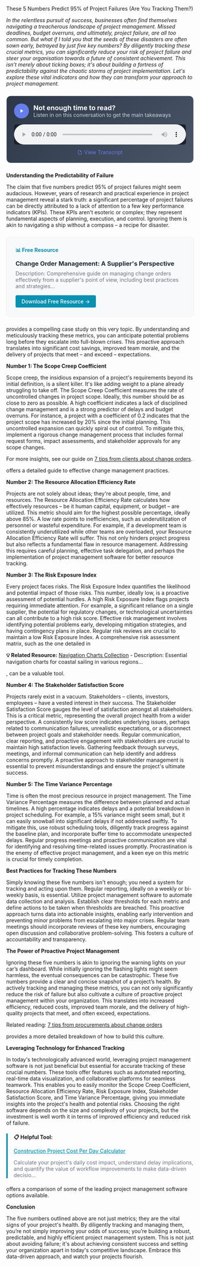 These 5 Numbers Predict 95% of Project Failures (Are You Tracking Them?)  <p><i>In the relentless pursuit of success, businesses often find themselves navigating a treacherous landscape of project management.  Missed deadlines, budget overruns, and ultimately, project failure, are all too common.  But what if I told you that the seeds of these disasters are often sown early, betrayed by just five key numbers?  By diligently tracking these crucial metrics, you can significantly reduce your risk of project failure and steer your organisation towards a future of consistent achievement.  This isn’t merely about ticking boxes; it's about building a fortress of predictability against the chaotic storms of project implementation. Let's explore these vital indicators and how they can transform your approach to project management.</i></p>


<div style="background: linear-gradient(135deg, #2D3748 0%, #4A5568 100%); padding: 20px; border-radius: 12px; margin: 24px 0; border: 1px solid #E2E8F0;">
  <div style="display: flex; align-items: center; gap: 12px; margin-bottom: 16px;">
    <div style="width: 40px; height: 40px; background: #667eea; border-radius: 50%; display: flex; align-items: center; justify-content: center;">
      <svg width="16" height="16" viewBox="0 0 24 24" fill="white">
        <path d="M8 5v14l11-7z"/>
      </svg>
    </div>
    <div>
      <h3 style="color: white; margin: 0; font-size: 18px; font-weight: bold;">Not enough time to read?</h3>
      <p style="color: #CBD5E0; margin: 0; font-size: 14px;">Listen in on this conversation to get the main takeaways</p>
    </div>
  </div>
  <audio controls style="width: 100%; background: #1A202C; border-radius: 6px;">
    <source src="/podcasts/audio/post-37.wav" type="audio/wav">
    Your browser does not support the audio element.
  </audio>
  <div style="margin-top: 12px; text-align: center;">
    <a href="/podcasts/transcripts/post-37-transcript.txt" 
       style="color: #667eea; text-decoration: none; font-size: 14px; display: inline-flex; align-items: center; gap: 4px;"
       target="_blank">
      <svg width="14" height="14" viewBox="0 0 24 24" fill="currentColor">
        <path d="M14,2H6A2,2 0 0,0 4,4V20A2,2 0 0,0 6,22H18A2,2 0 0,0 20,20V8L14,2M18,20H6V4H13V9H18V20Z"/>
      </svg>
      View Transcript
    </a>
  </div>
</div>

<p><b>Understanding the Predictability of Failure</b></p>
<p>The claim that five numbers predict 95% of project failures might seem audacious. However,  years of research and practical experience in project management reveal a stark truth:  a significant percentage of project failures can be directly attributed to a lack of attention to a few key performance indicators (KPIs).  These KPIs aren't esoteric or complex; they represent fundamental aspects of planning, execution, and control. Ignoring them is akin to navigating a ship without a compass – a recipe for disaster.  <div style="background: #f8f9fa; border: 1px solid #e9ecef; border-radius: 8px; padding: 24px; margin: 24px 0;">
<h4 style="color: #0891b2; margin: 0 0 12px 0;">📊 Free Resource</h4>
<h3 style="margin: 0 0 8px 0;"><a href="/resources/change-order-management" style="color: #1f2937; text-decoration: none;">Change Order Management: A Supplier's Perspective</a></h3>
<p style="color: #6b7280; margin: 0 0 16px 0; font-size: 14px;">Description: Comprehensive guide on managing change orders effectively from a supplier's point of view, including best practices and strategies...</p>
<a href="/resources/change-order-management" style="background: #0891b2; color: white; padding: 8px 16px; border-radius: 4px; text-decoration: none; font-weight: 500; display: inline-block;">Download Free Resource →</a>
</div> provides a compelling case study on this very topic.  By understanding and meticulously tracking these metrics, you can anticipate potential problems long before they escalate into full-blown crises.  This proactive approach translates into significant cost savings, improved team morale, and the delivery of projects that meet – and exceed – expectations.</p>

<p><b>Number 1: The Scope Creep Coefficient</b></p>
<p>Scope creep, the insidious expansion of a project's requirements beyond its initial definition, is a silent killer.  It's like adding weight to a plane already struggling to take off.  The Scope Creep Coefficient measures the rate of uncontrolled changes in project scope.  Ideally, this number should be as close to zero as possible. A high coefficient indicates a lack of disciplined change management and is a strong predictor of delays and budget overruns.  For instance, a project with a coefficient of 0.2 indicates that the project scope has increased by 20% since the initial planning. This uncontrolled expansion can quickly spiral out of control.  To mitigate this, implement a rigorous change management process that includes formal request forms, impact assessments, and stakeholder approvals for any scope changes.  <p>For more insights, see our guide on <a href="/posts/post-10">7 tips from clients about change orders</a>.</p> offers a detailed guide to effective change management practices.</p>

<p><b>Number 2: The Resource Allocation Efficiency Rate</b></p>
<p>Projects are not solely about ideas; they're about people, time, and resources.  The Resource Allocation Efficiency Rate calculates how effectively resources – be it human capital, equipment, or budget – are utilized.  This metric should aim for the highest possible percentage, ideally above 85%. A low rate points to inefficiencies, such as underutilization of personnel or wasteful expenditure.  For example, if a development team is consistently underutilized while other teams are overloaded, your Resource Allocation Efficiency Rate will suffer. This not only hinders project progress but also reflects a fundamental flaw in resource management.  Addressing this requires careful planning, effective task delegation, and perhaps the implementation of project management software for better resource tracking.</p>

<p><b>Number 3: The Risk Exposure Index</b></p>
<p>Every project faces risks. The Risk Exposure Index quantifies the likelihood and potential impact of those risks.  This number, ideally low, is a proactive assessment of potential hurdles.  A high Risk Exposure Index flags projects requiring immediate attention. For example, a significant reliance on a single supplier, the potential for regulatory changes, or technological uncertainties can all contribute to a high risk score.  Effective risk management involves identifying potential problems early, developing mitigation strategies, and having contingency plans in place.  Regular risk reviews are crucial to maintain a low Risk Exposure Index.  A comprehensive risk assessment matrix, such as the one detailed in 
<p><b>💡 Related Resource:</b> <a href="/resources/navigation-charts">Navigation Charts Collection</a> - Description: Essential navigation charts for coastal sailing in various regions...</p>, can be a valuable tool.</p>

<p><b>Number 4: The Stakeholder Satisfaction Score</b></p>
<p>Projects rarely exist in a vacuum.  Stakeholders – clients, investors, employees – have a vested interest in their success.  The Stakeholder Satisfaction Score gauges the level of satisfaction amongst all stakeholders.  This is a critical metric, representing the overall project health from a wider perspective. A consistently low score indicates underlying issues, perhaps related to communication failures, unrealistic expectations, or a disconnect between project goals and stakeholder needs. Regular communication, clear reporting, and proactive engagement with stakeholders are crucial to maintain high satisfaction levels. Gathering feedback through surveys, meetings, and informal communication can help identify and address concerns promptly.  A proactive approach to stakeholder management is essential to prevent misunderstandings and ensure the project's ultimate success.</p>  <p><b>Number 5: The Time Variance Percentage</b></p>
<p>Time is often the most precious resource in project management.  The Time Variance Percentage measures the difference between planned and actual timelines.  A high percentage indicates delays and a potential breakdown in project scheduling.  For example, a 15% variance might seem small, but it can easily snowball into significant delays if not addressed swiftly.  To mitigate this, use robust scheduling tools, diligently track progress against the baseline plan, and incorporate buffer time to accommodate unexpected delays.  Regular progress meetings and proactive communication are vital for identifying and resolving time-related issues promptly.  Procrastination is the enemy of effective project management, and a keen eye on this metric is crucial for timely completion.</p>  <p><b>Best Practices for Tracking These Numbers</b></p>
<p>Simply knowing these five numbers isn't enough; you need a system for tracking and acting upon them.  Regular reporting, ideally on a weekly or bi-weekly basis, is essential.  Utilize project management software to automate data collection and analysis.  Establish clear thresholds for each metric and define actions to be taken when thresholds are breached.  This proactive approach turns data into actionable insights, enabling early intervention and preventing minor problems from escalating into major crises.  Regular team meetings should incorporate reviews of these key numbers, encouraging open discussion and collaborative problem-solving. This fosters a culture of accountability and transparency.</p>  <p><b>The Power of Proactive Project Management</b></p>
<p>Ignoring these five numbers is akin to ignoring the warning lights on your car’s dashboard. While initially ignoring the flashing lights might seem harmless, the eventual consequences can be catastrophic.  These five numbers provide a clear and concise snapshot of a project’s health.  By actively tracking and managing these metrics, you can not only significantly reduce the risk of failure but also cultivate a culture of proactive project management within your organization.  This translates into increased efficiency, reduced costs, improved team morale, and the delivery of high-quality projects that meet, and often exceed, expectations.  <p>Related reading: <a href="/posts/post-11">7 tips from procurements about change orders</a></p> provides a more detailed breakdown of how to build this culture.</p>

<p><b>Leveraging Technology for Enhanced Tracking</b></p>
<p>In today's technologically advanced world, leveraging project management software is not just beneficial but essential for accurate tracking of these crucial numbers.  These tools offer features such as automated reporting, real-time data visualization, and collaborative platforms for seamless teamwork.  This enables you to easily monitor the Scope Creep Coefficient, Resource Allocation Efficiency Rate, Risk Exposure Index, Stakeholder Satisfaction Score, and Time Variance Percentage, giving you immediate insights into the project's health and potential risks.  Choosing the right software depends on the size and complexity of your projects, but the investment is well worth it in terms of improved efficiency and reduced risk of failure. 
<div style="border-left: 4px solid #0891b2; padding-left: 16px; margin: 20px 0;">
<p><b>📋 Helpful Tool:</b></p>
<p><a href="/resources/project-cost-calculator" style="color: #0891b2; font-weight: 500;">Construction Project Cost Per Day Calculator</a></p>
<p style="font-size: 14px; color: #6b7280;">Calculate your project's daily cost impact, understand delay implications, and quantify the value of workflow improvements to make data-driven decisio...</p>
</div> offers a comparison of some of the leading project management software options available.</p>

<p><b>Conclusion</b></p>
<p>The five numbers outlined above are not just metrics; they are the vital signs of your project's health.  By diligently tracking and managing them, you’re not simply improving your odds of success; you’re building a robust, predictable, and highly efficient project management system.  This is not just about avoiding failure; it's about achieving consistent success and setting your organization apart in today's competitive landscape.  Embrace this data-driven approach, and watch your projects flourish.</p>
